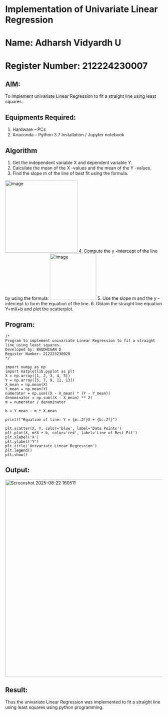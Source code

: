 # Implementation of Univariate Linear Regression
# Name: Adharsh Vidyardh U

# Register Number: 212224230007

## AIM:
To implement univariate Linear Regression to fit a straight line using least squares.

## Equipments Required:
1. Hardware – PCs
2. Anaconda – Python 3.7 Installation / Jupyter notebook

## Algorithm
1. Get the independent variable X and dependent variable Y.
2. Calculate the mean of the X -values and the mean of the Y -values.
3. Find the slope m of the line of best fit using the formula. 
<img width="231" alt="image" src="https://user-images.githubusercontent.com/93026020/192078527-b3b5ee3e-992f-46c4-865b-3b7ce4ac54ad.png">
4. Compute the y -intercept of the line by using the formula:
<img width="148" alt="image" src="https://user-images.githubusercontent.com/93026020/192078545-79d70b90-7e9d-4b85-9f8b-9d7548a4c5a4.png">
5. Use the slope m and the y -intercept to form the equation of the line.
6. Obtain the straight line equation Y=mX+b and plot the scatterplot.

## Program:
```
/*
Program to implement univariate Linear Regression to fit a straight line using least squares.
Developed by: BAUDHIGAN D
Register Number: 212223230028
*/

import numpy as np
import matplotlib.pyplot as plt
X = np.array([1, 2, 3, 4, 5])
Y = np.array([5, 7, 9, 11, 13])
X_mean = np.mean(X)
Y_mean = np.mean(Y)
numerator = np.sum((X - X_mean) * (Y - Y_mean))
denominator = np.sum((X - X_mean) ** 2)
m = numerator / denominator

b = Y_mean - m * X_mean

print(f"Equation of line: Y = {m:.2f}X + {b:.2f}")

plt.scatter(X, Y, color='blue', label='Data Points')
plt.plot(X, m*X + b, color='red', label='Line of Best Fit')
plt.xlabel('X')
plt.ylabel('Y')
plt.title('Univariate Linear Regression')
plt.legend()
plt.show()

```

## Output:
<img width="978" height="630" alt="Screenshot 2025-08-22 160511" src="https://github.com/user-attachments/assets/659218ce-e059-4f30-8f76-981b4195a4a0" />

## Result:
Thus the univariate Linear Regression was implemented to fit a straight line using least squares using python programming.
